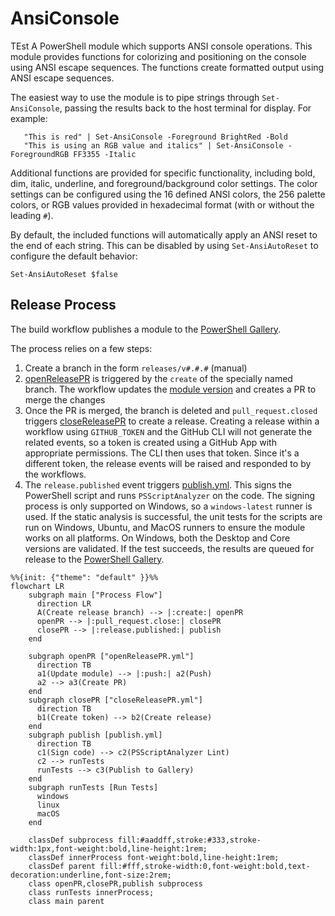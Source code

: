 # AnsiConsole
TEst
A PowerShell module which supports ANSI console operations. This module provides
functions for colorizing and positioning on the console using ANSI escape
sequences. The functions create formatted output using ANSI escape sequences.

The easiest way to use the module is to pipe strings through `Set-AnsiConsole`,
passing the results back to the host terminal for display. For example:

```pwsh
   "This is red" | Set-AnsiConsole -Foreground BrightRed -Bold
   "This is using an RGB value and italics" | Set-AnsiConsole -ForegroundRGB FF3355 -Italic
```

Additional functions are provided for specific functionality, including bold, dim,
italic, underline, and foreground/background color settings. The color settings can
be configured using the 16 defined ANSI colors, the 256 palette colors, or RGB values
provided in hexadecimal format (with or without the leading `#`).

By default, the included functions will automatically apply an ANSI reset to the end
of each string. This can be disabled by using `Set-AnsiAutoReset` to configure the
default behavior:

```pwsh
Set-AnsiAutoReset $false
```

## Release Process
The build workflow publishes a module to the [PowerShell Gallery](https://www.powershellgallery.com/packages/AnsiConsole).

The process relies on a few steps:

1. Create a branch in the form `releases/v#.#.#` (manual)
2. [openReleasePR](.github/workflows/openReleasePR.yml) is triggered by the `create` of the specially named branch.
   The workflow updates the [module version](src/AnsiConsole.psd1) and creates a PR to merge the changes
3. Once the PR is merged, the branch is deleted and `pull_request.closed` triggers [closeReleasePR](.github/workflows/closeReleasePR.yml)
   to create a release. Creating a release within a workflow using `GITHUB_TOKEN` and the GitHub CLI will not generate the related events,
   so a token is created using a GitHub App with appropriate permissions. The CLI then uses that token. Since it's a different token,
   the release events will be raised and responded to by the workflows.
4. The `release.published` event triggers [publish.yml](.github/workflows/publish.yml). This signs the PowerShell script and runs
   `PSScriptAnalyzer` on the code. The signing process is only supported on Windows, so a `windows-latest` runner is used. If the
   static analysis is successful, the unit tests for the scripts are run on Windows, Ubuntu, and MacOS runners to ensure the module
   works on all platforms. On Windows, both the Desktop and Core versions are validated. If the test succeeds, the results are queued
   for release to the [PowerShell Gallery](https://www.powershellgallery.com/packages/AnsiConsole).

```mermaid
%%{init: {"theme": "default" }}%%
flowchart LR
    subgraph main ["Process Flow"]
      direction LR
      A(Create release branch) --> |:create:| openPR
      openPR --> |:pull_request.close:| closePR
      closePR --> |:release.published:| publish
    end

    subgraph openPR ["openReleasePR.yml"]
      direction TB
      a1(Update module) --> |:push:| a2(Push)
      a2 --> a3(Create PR)
    end
    subgraph closePR ["closeReleasePR.yml"]
      direction TB
      b1(Create token) --> b2(Create release)
    end
    subgraph publish [publish.yml]
      direction TB
      c1(Sign code) --> c2(PSScriptAnalyzer Lint)
      c2 --> runTests
      runTests --> c3(Publish to Gallery)
    end
    subgraph runTests [Run Tests]
      windows
      linux
      macOS
    end

    classDef subprocess fill:#aaddff,stroke:#333,stroke-width:1px,font-weight:bold,line-height:1rem;
    classDef innerProcess font-weight:bold,line-height:1rem;
    classDef parent fill:#fff,stroke-width:0,font-weight:bold,text-decoration:underline,font-size:2rem;
    class openPR,closePR,publish subprocess
    class runTests innerProcess;
    class main parent
```
